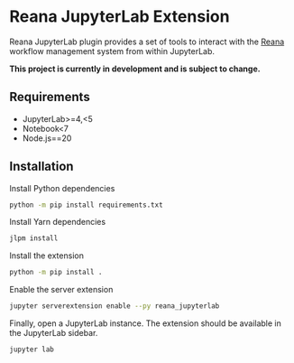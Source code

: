 # Reana JupyterLab Extension
Reana JupyterLab plugin provides a set of tools to interact with the [Reana](https://reanahub.io/) workflow management system from within JupyterLab. 

**This project is currently in development and is subject to change.**

## Requirements
- JupyterLab>=4,<5
- Notebook<7
- Node.js==20

## Installation
Install Python dependencies
```bash
python -m pip install requirements.txt
```

Install Yarn dependencies
```bash
jlpm install
```

Install the extension
```bash
python -m pip install .
```

Enable the server extension
```bash
jupyter serverextension enable --py reana_jupyterlab
```

Finally, open a JupyterLab instance. The extension should be available in the JupyterLab sidebar.
```bash
jupyter lab
```
